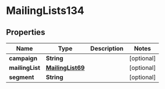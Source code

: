 
# MailingLists134

## Properties
Name | Type | Description | Notes
------------ | ------------- | ------------- | -------------
**campaign** | **String** |  |  [optional]
**mailingList** | [**MailingList69**](MailingList69.md) |  |  [optional]
**segment** | **String** |  |  [optional]



